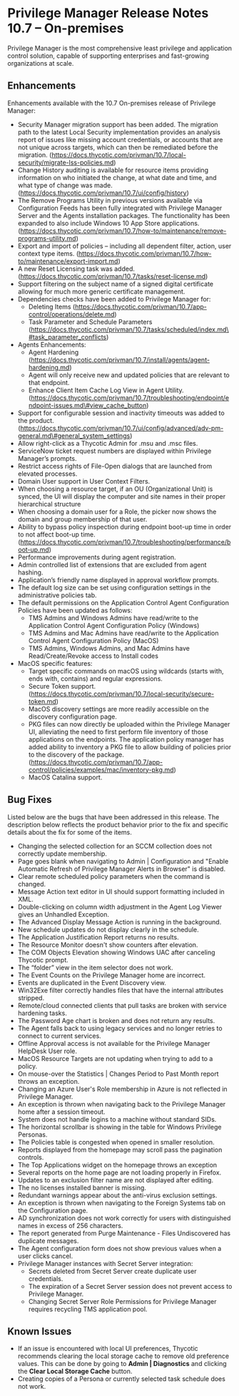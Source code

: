 [title]: # (10.7 On-prem)
[tags]: # (on-premises)
[priority]: # (30097)
# Privilege Manager Release Notes 10.7 – On-premises

Privilege Manager is the most comprehensive least privilege and application control solution, capable of supporting enterprises and fast-growing organizations at scale.

## Enhancements

Enhancements available with the 10.7 On-premises release of Privilege Manager:

* Security Manager migration support has been added. The migration path to the latest Local Security implementation provides an analysis report of issues like missing account credentials, or accounts that are not unique across targets, which can then be remediated before the migration. (https://docs.thycotic.com/privman/10.7/local-security/migrate-lss-policies.md)
* Change History auditing is available for resource items providing information on who initiated the change, at what date and time, and what type of change was made. (https://docs.thycotic.com/privman/10.7/ui/config/history)
* The Remove Programs Utility in previous versions available via Configuration Feeds has been fully integrated with Privilege Manager Server and the Agents installation packages. The functionality has been expanded to also include Windows 10 App Store applications. (https://docs.thycotic.com/privman/10.7/how-to/maintenance/remove-programs-utility.md)
* Export and import of policies – including all dependent filter, action, user context type items.   (https://docs.thycotic.com/privman/10.7/how-to/maintenance/export-import.md)
* A new Reset Licensing task was added. (https://docs.thycotic.com/privman/10.7/tasks/reset-license.md)
* Support filtering on the subject name of a signed digital certificate allowing for much more generic certificate management.
* Dependencies checks have been added to Privilege Manager for:
  * Deleting Items (https://docs.thycotic.com/privman/10.7/app-control/operations/delete.md)
  * Task Parameter and Schedule Parameters (https://docs.thycotic.com/privman/10.7/tasks/scheduled/index.md\#task_parameter_conflicts)
* Agents Enhancements:
  * Agent Hardening (https://docs.thycotic.com/privman/10.7/install/agents/agent-hardening.md)
  * Agent will only receive new and updated policies that are relevant to that endpoint.
  * Enhance Client Item Cache Log View in Agent Utility. (https://docs.thycotic.com/privman/10.7/troubleshooting/endpoint/endpoint-issues.md\#view_cache_button)
* Support for configurable session and inactivity timeouts was added to the product. (https://docs.thycotic.com/privman/10.7/ui/config/advanced/adv-pm-general.md\#general_system_settings)
* Allow right-click as a Thycotic Admin for .msu and .msc files.
* ServiceNow ticket request numbers are displayed within Privilege Manager’s prompts.
* Restrict access rights of File-Open dialogs that are launched from elevated processes.
* Domain User support in User Context Filters.
* When choosing a resource target, if an OU (Organizational Unit) is synced, the UI will display the computer and site names in their proper hierarchical structure
* When choosing a domain user for a Role, the picker now shows the domain and group membership of that user.
* Ability to bypass policy inspection during endpoint boot-up time in order to not affect boot-up time. (https://docs.thycotic.com/privman/10.7/troubleshooting/performance/boot-up.md)
* Performance improvements during agent registration.
* Admin controlled list of extensions that are excluded from agent hashing.
* Application’s friendly name displayed in approval workflow prompts.
* The default log size can be set using configuration settings in the administrative policies tab.
* The default permissions on the Application Control Agent Configuration Policies have been updated as follows:
  * TMS Admins and Windows Admins have read/write to the Application Control Agent Configuration Policy (Windows)
  * TMS Admins and Mac Admins have read/write to the Application Control Agent Configuration Policy (MacOS)
  * TMS Admins, Windows Admins, and Mac Admins have Read/Create/Revoke access to Install codes
* MacOS specific features:
  * Target specific commands on macOS using wildcards (starts with, ends with, contains) and regular expressions.
  * Secure Token support. (https://docs.thycotic.com/privman/10.7/local-security/secure-token.md)
  * MacOS discovery settings are more readily accessible on the discovery configuration page.
  * PKG files can now directly be uploaded within the Privilege Manager UI, alleviating the need to first perform file inventory of those applications on the endpoints. The application policy manager has added ability to inventory a PKG file to allow building of policies prior to     the discovery of the package. (https://docs.thycotic.com/privman/10.7/app-control/policies/examples/mac/inventory-pkg.md)
  * MacOS Catalina support.

## Bug Fixes

Listed below are the bugs that have been addressed in this release. The description below reflects the product behavior prior to the fix and specific details about the fix for some of the items.

* Changing the selected collection for an SCCM collection does not correctly update membership.
* Page goes blank when navigating to Admin | Configuration and "Enable Automatic Refresh of Privilege Manager Alerts in Browser" is disabled.
* Clear remote scheduled policy parameters when the command is changed.
* Message Action text editor in UI should support formatting included in XML.
* Double-clicking on column width adjustment in the Agent Log Viewer gives an Unhandled Exception.
* The Advanced Display Message Action is running in the background.
* New schedule updates do not display clearly in the schedule.
* The Application Justification Report returns no results.
* The Resource Monitor doesn't show counters after elevation.
* The COM Objects Elevation showing Windows UAC after canceling Thycotic prompt.
* The “folder” view in the item selector does not work.
* The Event Counts on the Privilege Manager home are incorrect.
* Events are duplicated in the Event Discovery view.
* Win32Exe filter correctly handles files that have the internal attributes stripped.
* Remote/cloud connected clients that pull tasks are broken with service hardening tasks.
* The Password Age chart is broken and does not return any results.
* The Agent falls back to using legacy services and no longer retries to connect to current services.
* Offline Approval access is not available for the Privilege Manager HelpDesk User role.
* MacOS Resource Targets are not updating when trying to add to a policy.
* On mouse-over the Statistics | Changes Period to Past Month report throws an exception.
* Changing an Azure User's Role membership in Azure is not reflected in Privilege Manager.
* An exception is thrown when navigating back to the Privilege Manager home after a session timeout.
* System does not handle logins to a machine without standard SIDs.
* The horizontal scrollbar is showing in the table for Windows Privilege Personas.
* The Policies table is congested when opened in smaller resolution.
* Reports displayed from the homepage may scroll pass the pagination controls.
* The Top Applications widget on the homepage throws an exception
* Several reports on the home page are not loading properly in Firefox.
* Updates to an exclusion filter name are not displayed after editing.
* The no licenses installed banner is missing.
* Redundant warnings appear about the anti-virus exclusion settings.
* An exception is thrown when navigating to the Foreign Systems tab on the Configuration page.
* AD synchronization does not work correctly for users with distinguished names in excess of 256 characters.
* The report generated from Purge Maintenance - Files Undiscovered has duplicate messages.
* The Agent configuration form does not show previous values when a user clicks cancel.
* Privilege Manager instances with Secret Server integration:
  * Secrets deleted from Secret Server create duplicate user credentials.
  * The expiration of a Secret Server session does not prevent access to Privilege Manager.
  * Changing Secret Server Role Permissions for Privilege Manager requires recycling TMS application pool.

## Known Issues

* If an issue is encountered with local UI preferences, Thycotic recommends clearing the local storage cache to remove old preference values. This can be done by going to __Admin | Diagnostics__ and clicking the __Clear Local Storage Cache__ button.
* Creating copies of a Persona or currently selected task schedule does not work.
